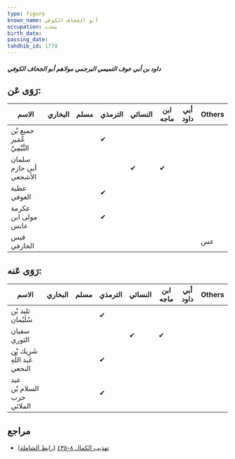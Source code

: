 ```yaml
---
type: figure
known_name: أبو الجحاف الكوفي
occupation: محدث
birth_date:
passing_date:
tahdhib_id: 1779
---
```

##### داود بن أبي عوف التميمي البرجمي مولاهم أبو الجحاف الكوفي

## رَوَى عَن:
| الاسم                       | البخاري | مسلم | الترمذي | النسائي | ابن ماجه | أبي داود | Others |
| --------------------------- | ------- | ---- | ------- | ------- | -------- | -------- | ------ |
| جميع بْن عُمَير التَّيْمِيّ |         |      | ✔       |         |          |          |        |
| سلمان أبي حازم الأشجعي      |         |      |         | ✔       | ✔        |          |        |
| عطية العوفي                 |         |      | ✔       |         |          |          |        |
| عكرمة مولى ابن عابس         |         |      | ✔       |         |          |          |        |
| قيس الخارفي                 |         |      |         |         |          |          | عس     |
## رَوَى عَنه:
| الاسم                          | البخاري | مسلم | الترمذي | النسائي | ابن ماجه | أبي داود | Others |
| ------------------------------ | ------- | ---- | ------- | ------- | -------- | -------- | ------ |
| تليد بْن سُلَيْمان             |         |      | ✔       |         |          |          |        |
| سفيان الثوري                   |         |      |         | ✔       | ✔        |          |        |
| شَرِيك بْن عَبد اللَّهِ النخعي |         |      | ✔       |         |          |          |        |
| عبد السلام بْن حرب الملائي     |         |      | ✔       |         |          |          |        |
## مراجع
- [تهذيب الكمال ٨-٤٣٥](obsidian://open?vault=Tahdhib-al-Kamal&file=Figures/١٧٧٩-داود%20بن%20أبي%20عوف%20التميمي%20البرجمي%20مولاهم%20أبو%20الجحاف%20الكوفي) ([رابط الشاملة](https://shamela.ws/book/3722/4146))